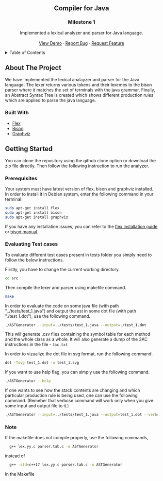 <div id="top"></div>

<br />
<div align="center">

<h2 align="center">Compiler for Java</h2>
<h3 align="center">Milestone 1</h3>

  <p align="center">
    Implemented a lexical analyzer and parser for Java language. 
    <br />
    <br />
    <a href="https://github.com/Deepak-Sangle/CS335A-Compilers">View Demo</a>
    ·
    <a href="https://github.com/Deepak-Sangle/CS335A-Compilers/issues">Report Bug</a>
    ·
    <a href="https://github.com/Deepak-Sangle/CS335A-Compilers/issues">Request Feature</a>
  </p>
</div>


<!-- TABLE OF CONTENTS -->
<details>
  <summary>Table of Contents</summary>
  <ol>
    <li>
      <a href="#about-the-project">About The Project</a>
      <ul>
        <li><a href="#built-with">Built With</a></li>
      </ul>
    </li>
    <li>
      <a href="#getting-started">Getting Started</a>
      <ul>
        <li><a href="#prerequisites">Prerequisites</a></li>
        <li><a href="#evaluating-test-cases">Evaluating Test cases</a></li>
      </ul>
    </li>
      </ol>
</details>


<!-- ABOUT THE PROJECT -->
## About The Project

We have implemented the lexical analayzer and parser for the Java language. The lexer returns various tokens and their lexemes to the bison parser where it matches the set of terminals with the java grammar. Finally, an Abstract Syntax Tree is created which shows different production rules which are applied to parse the java language.

### Built With

* [Flex](https://github.com/westes/flex)
* [Bison](https://www.gnu.org/software/bison/manual/bison.html)
* [Graphviz](https://graphviz.org/)

<!-- GETTING STARTED -->
## Getting Started

You can clone the repository using the github clone option or download the zip file directly. Then follow the following instruction to run the analyzer.

### Prerequisites

Your system must have latest version of flex, bison and graphviz installed. In order to install it in Debian system, enter the following command in your terminal
  ```sh
  sudo apt-get install flex 
  sudo apt-get install bison
  sudo apt-get install graphviz
  ```

If you have any installation issues, you can refer to the [flex installation guide](https://github.com/westes/flex/blob/master/INSTALL.md) or [bison manual](https://www.gnu.org/software/bison/manual/bison.html).

### Evaluating Test cases

To evaluate different test cases present in tests folder you simply need to follow the below instructions.

Firstly, you have to change the current working directory.
  ```sh
  cd src
  ```

 Then compile the lexer and parser using makefile command.
  ```sh
  make 
  ```

In order to evaluate the code on some java file (with path "../tests/test_1.java") and output the ast in some dot file (with path "./test_1.dot"), use the following command.

  ```sh
  ./ASTGenerator --input=../tests/test_1.java --output=./test_1.dot
  ```

This will generate .csv files containing the symbol table for each method and the whole class as a whole. It will also generate a dump of the 3AC instructions in the file - `3ac.txt`

In order to vizualize the dot file in svg format, run the following command.

  ```sh
  dot -Tsvg test_1.dot -o test_1.svg
  ```

If you want to use help flag, you can simply use the following command.

  ```sh
  ./ASTGenerator --help
  ```

If one wants to see how the stack contents are changing and which particular production rule is being used, one can use the following command. (Remeber that verbose command will work only when you give some input and output file to it.)

  ```sh
  ./ASTGenerator --input=../tests/test_1.java --output=test_1.dot --verbose
  ```

### Note

If the makefile does not compile properly, use the following commands,

  ```sh
	g++ lex.yy.c parser.tab.c -o ASTGenerator
  ```
instead of 

  ```sh
	g++ -std=c++17 lex.yy.c parser.tab.c -o ASTGenerator
  ```

in the Makefile
